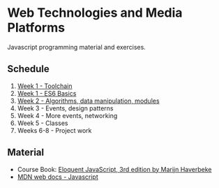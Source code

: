 # Web Technologies and Media Platforms

Javascript programming material and exercises.

## Schedule

1. [Week 1 - Toolchain](docs/01-tools.md)
2. [Week 1 - ES6 Basics](docs/02-es6-basics.md)
3. [Week 2 - Algorithms, data manipulation, modules](docs/03-es6-week-2.md)
4. Week 3 - Events, design patterns
5. Week 4 - More events, networking
6. Week 5 - Classes
7. Weeks 6-8 - Project work

## Material

- Course Book: [Eloquent JavaScript, 3rd edition by Marijn Haverbeke](https://eloquentjavascript.net)
- [MDN web docs - Javascript](https://developer.mozilla.org/en-US/docs/Learn/JavaScript)
